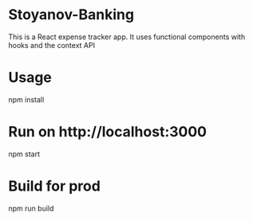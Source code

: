 # Stoyanov-Banking
This is a React expense tracker app. It uses functional components with hooks and the context API

# Usage
npm install

# Run on http://localhost:3000
npm start

# Build for prod
npm run build
